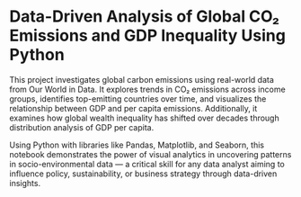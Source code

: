 # Data-Driven Analysis of Global CO₂ Emissions and GDP Inequality Using Python
This project investigates global carbon emissions using real-world data from Our World in Data. It explores trends in CO₂ emissions across income groups, identifies top-emitting countries over time, and visualizes the relationship between GDP and per capita emissions. Additionally, it examines how global wealth inequality has shifted over decades through distribution analysis of GDP per capita.

Using Python with libraries like Pandas, Matplotlib, and Seaborn, this notebook demonstrates the power of visual analytics in uncovering patterns in socio-environmental data — a critical skill for any data analyst aiming to influence policy, sustainability, or business strategy through data-driven insights.
